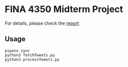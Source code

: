 # FINA 4350 Midterm Project
For details, please check the [report](https://jdscript.net/FINA4350-midterm-report)

## Usage
```
pipenv sync
python3 fetchTweets.py
python3 processTweets.py
```